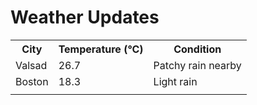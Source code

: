 # Weather Updates

<!-- WEATHER-UPDATE-START -->
<table><tr><th>City</th><th>Temperature (°C)</th><th>Condition</th></tr><tr><td>Valsad</td><td>26.7</td><td>Patchy rain nearby</td></tr><tr><td>Boston</td><td>18.3</td><td>Light rain</td></tr><tr><td></td><td></td><td></td></tr></table>
<!-- WEATHER-UPDATE-END -->
